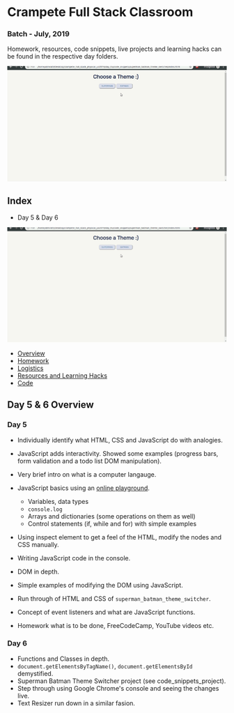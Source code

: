 # Crampete Full Stack Classroom

### Batch - July, 2019

Homework, resources, code snippets, live projects and learning hacks can be found in the respective day folders.

![](media/day_05_n_06.gif)

## Index

- Day 5 & Day 6

![](media/day_05_n_06_resized.gif)

- [Overview](#day-5-&-6-overview)
- [Homework](day_05_n_06/homework.md)
- [Logistics](day_05_n_06/logistics.md)
- [Resources and Learning Hacks](day_05_n_06/resources-learning-hacks.md)
- [Code](https://github.com/crampete/full_stack_classroom_july_2019/tree/master/day_05_n_06)

## Day 5 & 6 Overview

### Day 5

- Individually identify what HTML, CSS and JavaScript do with analogies.
- JavaScript adds interactivity. Showed some examples (progress bars, form validation and a todo list DOM manipulation).
- Very brief intro on what is a computer langauge.
- JavaScript basics using an [online playground](https://wwww.playcode.io).

  - Variables, data types
  - `console.log`
  - Arrays and dictionaries (some operations on them as well)
  - Control statements (if, while and for) with simple examples

- Using inspect element to get a feel of the HTML, modify the nodes and CSS manually.
- Writing JavaScript code in the console.
- DOM in depth.
- Simple examples of modifying the DOM using JavaScript.
- Run through of HTML and CSS of `superman_batman_theme_switcher`.
- Concept of event listeners and what are JavaScript functions.
- Homework what is to be done, FreeCodeCamp, YouTube videos etc.

### Day 6
- Functions and Classes in depth.
- `document.getElementsByTagName()`, `document.getElementsById` demystified.
- Superman Batman Theme Switcher project (see code_snippets_project).
- Step through using Google Chrome's console and seeing the changes live.
- Text Resizer run down in a similar fasion.
